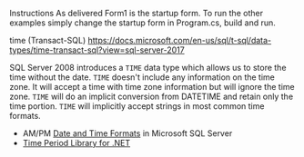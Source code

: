 ﻿Instructions
As delivered Form1 is the startup form. To run the other examples
simply change the startup form in Program.cs, build and run.

time (Transact-SQL) https://docs.microsoft.com/en-us/sql/t-sql/data-types/time-transact-sql?view=sql-server-2017

SQL Server 2008 introduces a `TIME` data type which allows us to store the time without the date.
`TIME` doesn't include any information on the time zone.  It will accept a time with time zone information but will ignore the time zone.
`TIME` will do an implicit conversion from DATETIME and retain only the time portion.  `TIME` will implicitly accept strings in most common time formats.


- AM/PM [Date and Time Formats](http://www.fmsinc.com/microsoftaccess/sqlserverupsizing/AM_PM_date_time_format.htm) in Microsoft SQL Server
- [Time Period Library for .NET](https://www.codeproject.com/Articles/168662/Time-Period-Library-for-NET)
